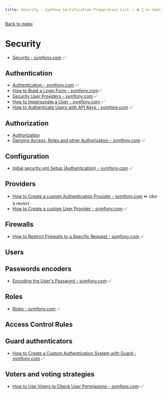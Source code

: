 ```yaml
---
title: Security - Symfony Certification Preparation List ✅ ❌ 🌈 ⏩ (menu OK)
---
```

[Back to index](../readme.md#table-of-contents)

# Security
- [Security - symfony.com](https://symfony.com/doc/5.4/security.html) ✅

## Authentication
- [Authentication - symfony.com](https://symfony.com/doc/5.4/components/security/authentication.html) ✅ 
- [How to Build a Login Form - symfony.com](https://symfony.com/doc/5.4/security/form_login_setup.html)✅ 
- [Security User Providers - symfony.com](https://symfony.com/doc/5.4/security/user_provider.html) ✅
- [How to Impersonate a User - symfony.com](https://symfony.com/doc/5.4/security/impersonating_user.html) ✅
- [How to Authenticate Users with API Keys - symfony.com](https://symfony.com/doc/5.4/security/guard_authentication.html) ✅

## Authorization
- [Authorization](https://symfony.com/doc/5.4/components/security/authorization.html) 
- [Denying Access, Roles and other Authorization - symfony.com](https://symfony.com/doc/5.4/security.html#denying-access-roles-and-other-authorization) ✅

## Configuration
- [Initial security.yml Setup (Authentication) - symfony.com](https://symfony.com/doc/5.4/security.html#initial-security-yml-setup-authentication) ✅

## Providers
- [How to Create a custom Authentication Provider - symfony.com](https://symfony.com/doc/5.4/security/custom_authentication_provider.html) ⏩ (dur à revoir)
- [How to Create a custom User Provider - symfony.com](https://symfony.com/doc/5.4/security/user_provider.html#creating-a-custom-user-provider) ✅

## Firewalls
- [How to Restrict Firewalls to a Specific Request - symfony.com](https://symfony.com/doc/5.4/security/firewall_restriction.html) ✅

## Users

## Passwords encoders
- [Encoding the User's Password - symfony.com](https://symfony.com/doc/5.4/security.html#c-encoding-passwords) ✅ 

## Roles
- [Roles - symfony.com](https://symfony.com/doc/5.4/security.html#roles)  ✅

## Access Control Rules

## Guard authenticators
- [How to Create a Custom Authentication System with Guard - symfony.com](https://symfony.com/doc/5.4/security/guard_authentication.html) ✅

## Voters and voting strategies
- [How to Use Voters to Check User Permissions - symfony.com](https://symfony.com/doc/5.4/security/voters.html) ✅
